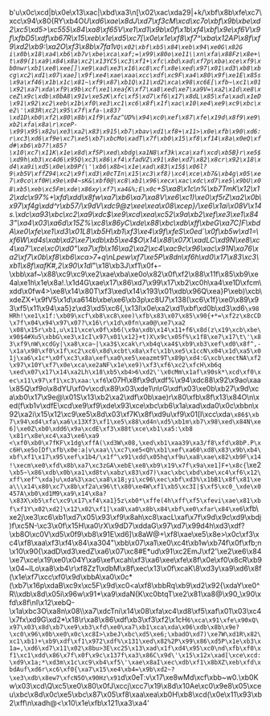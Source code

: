 b'u\x0c\xcd|b\x0e\x13\xac|\xbd\xa3\n[\x02\xac\xda29|+k/\xbf\x8b\xfe\xc7\xcc\x94\x80{RY\xb4O*U\xd6\xae\x8dJ\xd7\xf3cM\xcd\xc7o\xbf\x9b\xbe\xd2\xc5\xd5>\xc555\x84\xa8\xf65V\xe1\xd1\x9b\x0f\x1b\xf4\xbf\x9e\xf6V\x9f\xfbD5\xdf\xb67R\x15\xeb\x1e\xd5\xc7[\x0e\x1e\xf8\xf7^\xba\x12AP\x8f\xf9\xd2\xb9:\xa2O\xf3\x8b\x7fa1`VQ\x02\xbf\xb5\x84\xeb\x94\xe0G\x82G i\x0b\x18\xa4\xb6\xb7v\xbe\xca\xaf;=\x99\x80o\xe11\\xn\xfa\x88Fz\x8e+\t\x89(1\xa9\x84\x8a\xc2\x13YC5\xc3\xf1+\xfc\xbd\xad\xf7p\xba\xce\xf9\xb0nwr\xb1\xe8\xee[]\xe9\xad\xe3\x16\xc8\xcf\x8e\xed\x97\x01\xd3\xb8\xbcg\xc2\xd1\x07\xae]\x9f\xe4\xae\xaa\xcc\xdf\xc9F\xa4\x80\x9f\xe1E\x85s\x9a\xf46\x1b\x1c\x81~\xf9\x87\xb1Q\x11\xd2\xca\x98\xc6E[\xfb~\xc1\x01\x92\xa7\xda\xf9\x9b\xcf\xe1\xea{K\xf7\xa8\xed\xe7\xa9V=\xa2\x1d\xe8\xceZ\x9c\xdb\x0bA8\x91v\xe5zK\xfc\xf5\xd7\xf6\x17\x8dL\x85\xfa\xad\x1eD\x91\x92\xc2\xeb\x1b\xf0\xe3\xc1\xc6\x8f\x1f\xac\x10\xe4\xe9\xc9\xbc\xe2\'\x83R\xc2\x95\x7f\xfa-\x83?\xd1D\xb0\xf2\x80\x8b\x1f9\xfaz^UD%\x94\xc0\xef\x87\xfe\x19d\x8f9\xe9\xb2\xfa\x8a\r\xceP-\x99\x95\x82u\xe3\xa2\x83\x915\xb7\xbav\xd1\xf8+\x11>\x0e\xfb\x90\xd6:r\xc3\xd6\xf9e\xc7\xe5\xb7\xbcMo\xadT\x7f\xb0\x15\xf8\xf14\x8a\x0eQ\xfd#\xb6\xb7?\x85?\x10\xc7\x11K\x1e\x8d\xf5P\xed\xbdg\xa1N8\xf3k\xca\xaf\xcd\xb5B}r\xe5$\xd9h\xb3\xc4d6\x95Q\xc3\x86\xf4\xfadVZ\x91\x8e\xd7\x82\x8cr\x92\x18\xd4\xa9i\xd5\x0e\xb9P(\'\xb6\x8b<\x1e\xad\x83\x15$\x06l?9\xb5V\xffZ94\xc2\x9f\xd3\x0cTIn\x15\xc3\xf8)\xc4\xce\xb7&\xb4g\x05\xe7\x0co\xf0H\x9e\x04~sK&\xbf0@\xc8\xb1\x96\xecx\xac\xdc\xd7\xe5\x9bU\x08\xb5\xeb\xc5Fm\xde\x86xy\xf7\xa4&%;E\x0c`+S\xa8\x1c\n%\xb7TmK\x12\x12\xdc\x97%+\xfd\xdd\x8fw\xa7\xb6\xa7\xa8V\xe6\xc1)\xe0\xf5rZ\xa2\x0b\x97\xf4g\xdd^r\xb57/\x9dV\xdc9@z\xee\xea\x08\xcep}/\xe6\x1ai\x08V\x14s.\xdc\xa93\xbc\xc2\xa9\xdc$\xe9\xcd\xea\xc52\x9a\xb2\xef\xe3\xe1\x843"\xa4\x03\xa6d\x15Z%\xc8\x86yC\xde\x88\xbc\xdb\xff\xbeG\xa7C]F\xbdA\xe0\xfe\xe1\xd3\x01L8\xb5H\xb1\xf3\xe4\x9f\xfeS\x0ed`\x0f\xb5w\xd1=\xf6W\xd4s\xab\xd2\xe7\xdb\xb5\xe4$O\x14\x88\x07X\xadLC\xd9N\xe8\xc4\xa7\'\xce\xc0\xd0"\xa7\xfb\x16\xa2\xa2\xc4\xac9c\x96\xac\x91N\xa76\xa2\xf7\x0b\xf8\xb6\xca>7+q\nLpew\xf7\xe5P\x8dn\xf6h\xd0\x17\x83\xc3\xb1\x8f\xafK#,2\x90\x1dl*"\x18\xb3J\xf1\x0f+-\xbb\xaf~\x88\xc9\xc9\xe2\xae\xba\xe0o\x82\x0f\xf2\x88\x11f\x85\xb9\xe4a\xe1h\x1e\x8a!.\x1d4G\xae\x17\x86\xd7\x99\x17\xb2\xc0h\xa4\xe1D\xfcm\xdd\x0fw4>\xe8\x14\x80T\xf3\xed\x14\x193\x01\xdb\x96Q\xea}P\xeb)\xcb\xdeZX+\x9fV5\x1d\xa614b\xbe\xe6\xb3p\xc8U7\x138(\xc6\x1f}\xe0\x89\x93\xf5\x11\x94\xa5}z\xd3\xd5\xc6{,\x13I\x0e\xa2\xd1\xbf\xd0b\xd3\xd6`\x98HRh!\xe1\x1f:\xb09\xcf\xb8\xc8\xee)\xfb\x83\x07\x85\x90{+*=\xf2z\x8cCD\x7f\x04\x94\x97\x07?\x16\r\x1d\x0fn\xa0@\xe7\xa2 \x08\x15r\xb1,u\x11\xce\x0f\xb6(\x9a\xdb\x14\x11+f6\x8d(z\x19\xcb\xbe\x90$4#Xu5\xbbG\xe3\x1cI\x97\x01\x12}+t)X\x9c\x05f%\x1f8\xe7\x17\t\'\x83\xf9\nW\xcdGy|\xa8\xca~|\xa3$\xcak\r\xb4q\xa4$\xb9\xb3\xef\xd0\x8f^,-\x1a\x98\xf0\x1f\xc2\xc6\x8d\xcbt\x8a\xfc\x1b\xe5\x1ccN\x04\x1d\xa5\x01j\xa6\x1c*\x0f\xc3\x8a\xef\xa0\xe5\xeazmt9T\x89p\xd4:G\xcb\xectNA\xf2\x97\x10Y\xf7\x0e\xca\xe2aNF\x1e\xe9)\xf3\xf6\xc2\xfcH\xb6q \xed\x07\x17\x14\xa2Lh\x18\xb5\xb4>6\xd2\'\x0cMm\x1af\x90sk*\xcd\xf0\xec\x11\x97\xf1\xc3\xaa:\xf6`\x07H\x8f\x9d\xdf%\x94\xdc88\x92\x9ao\xaa\x85Q\xf9o\x8dYU\xf0v\xcd\x89\x03\xde1\n\rG\xdf\x03\xe0b\xb27\x9d\xca\xb0\x17\x9e@\x01S\x13\xb2\xa2\xdf\x0b\xae)r\x80\xfb\x8f\x13\x84O\n\xed(f\xb1v\xdfE\xcd\xe9\xf9\xde\x93\xce\xbc\xb6\x1a\xad\xda0\x0c\xbbn\x92\xa2i\x15\x12\xc9\xe5\x8d\x03\xf7K\x8f\xd9u\xf9\x01[I\xcc\xda`\x86$\xb7\x94\xd4\xfa\xa6\x13Xf3\xf1\xe5\x88\xd4n\xd5\xb1m\xb7\x98\xed\x84N\xe6]\xe0Z\xb0\xdd6\x9a\xcdE\xf3\x88t\xce\xb1\xa5:\xb8 \x81r\x8e\xc4\xa3\xe6\xa9 <\xf0\xb0\x7fKF\x1dg\xffA(\xd3W\x08,\xed\xb1\xaa39\xa3/f8\xfd\x8bP.P\xc6H\xe5o[Df\xfb\x0e:a|v\xaa\\\xc7\xe5<Qh\xb1\xef\xa60\xd8\x83\x9b\xb4\xbf\xf1\x17\x95\xef\x1b4/\x1f^\x91\xdd\x05hq\xf9u\xa8\xae\x82\xb9F\x14!\xecm\xe0\xfd\x8b\xa7\xc3zGA\xebE\xe8\xb9\x19\x7f\x9a\xe1]F+\x8c{`\xe2`\xb5~\x86\xdb\x0b\xa1\xd8tv\xabz\x83\xd7)\xac\xbc\xbd\xbe\xc4\xf6\x12\xff\xef^\xda}u\xda%3\xac\xa8\x18;yi\xc96\xec\xbf\xd3%\x1bB1\x8f\x81\xea\\\x14\x80\xc7\x8b\xf2a\x96\t\x80\xe4W\xf1\xb5\xc3I|$\xf5\xc0_\xde\x0457A\xb0\xd1M9\xa9\x14\x8a?\x83X\xb5\xfc\xc9\x17\xf4\xa1}5z\xb0*\xffe(4h\xff\xf5\xfevi\xae\x81\xbf\xf1Y\x02\xd2]\x12\x02\xf1]\xa8\xa0\x8b\x84\xbf\xe0\xfar\x84\xe6`\xfb\xe2j\xe3\xc6\xb1\xd7\x05\x93\xf9\x8ah\xc8\xacL\xaf\x7f\x9d\x9c\xd9\xbdj)f\xc5N-\xc3\x0f\x15H\xa0\rX\x9dD7\xddaG\x97\xd7\x99d4h\xd3\xdf?\xb8O\xc0V\xd5\x0f9\xb8\x91E\xd6]\x8aW@+\xf8\xae\xe5\x8e>\x0c\xf3\xc4\xf8\xaa\xf3\xf4\x84\xa304"\xbb\x07\xa1\xe0\xc4t\xb1w\xb74f\x0f\xfb;n\x10\x90{\xadD\xd3\xedZ\xa6\x07\xc8#E*ud\x91\xc2EmJ\xf2\'\xe2\xe6\x84\xe7\xce\x19\xe0\x04Y\xa6\xef\xcah\xf3\xa6\xee\xfe\x8f\x0e\xf0\x8cR\xb9\x04~lLo\xa8\xb4\r\xf8Zz1\xdbM\x8f\xec\x13\x0f\xcaK\\8\xd3y\xa9\xd6\x8f(\x1e\xf7\xcc\xf0\x9d\xbbA\xa0\x0c*(\xb7\x16p\xdaB\xc9x\xc5F\x9d\xc0<a\xf8\xbbRq\xb9\xd2\x92{\xdaY\xe0^R\\\xdb\x8d\x05i\x96w\x91*\xa9\xdaN{K\xc0btqT\xe2\x81\xa8@\x90_\x90\xfd\x8f\nI\x12\xebQ-\x1a\xbc3O\xa8n\x08\\\xa7\xdcTni\x14\x08\xfa\xc4\xd8\xf5\xaf\x01\x03\xc4\x7fx\xd9G\xd2*\x18\r\xa8\x86\xdf\xb3\xf3\xf2\x1cH`6\xca\x91\xfe\x90xQ\x97\x03\x8d\xb7\xe9\xb3\xfd\xe0\xa7\xb1\xca\xda\x06\xdb\x8b\x9e?\xc0\x96\x0b\xe0\x0c\xc8I>\xbeJ\xbc\xd5\xe6;\xbadO\xd7)\xe7W\xd1R\x82\xc1\xb1)+\xb9\xdf\xf1\x972\xdf%\x131\xed\x82%2P\x99\x86\xd5P\x1e\xb3\x1a=,\xd6\xd7\x11\x02\x8bu>3E\xc25\x13\xad\x1f\xd4\x95\xc0\nd\xfb\xf0\xf1\xc1\xdd\x86\x7f\x0f\x9c\x137f\xa3\x86C\x9d\'\x15\x12x\xad[\xce\xcd:\xd9\x1a;*\xd3m\x1c\xc9\xb4\xf5\'\xae\x8aI\xec\xdb\xf1\x8bXZ\xeb\xfd\xbdAuf\xd6r\xc6\xf0{\xa7\x15\xe4\xb4=\x9b\xd2~?\xe3\xdb\x8ew7\xfcN5O\x90Hz\x91`d\x0eT:v\x17\xe8wMd\xcf\xbb~w0.\xb0Kw\x03\xcd\\Q\xc5\xe0\x80\x0fJ\xccj\xcc7\x19\x8d\x10Ae\xc0\x9e8\x05\xceu\xbc\x8d\x0c\xe5\xbc\x87\x05\xf8\xaa\xea\xb0H\xb8\xcd(\x0e\x11\x93\xb2\xff\n\xadh@<\x10\x1e\xfb\x121\xa3\xa4'